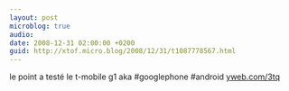 ```yaml
---
layout: post
microblog: true
audio: 
date: 2008-12-31 02:00:00 +0200
guid: http://xtof.micro.blog/2008/12/31/t1087778567.html
---
```

le point a testé le t-mobile g1 aka #googlephone #android [yweb.com/3tq](http://yweb.com/3tq)

